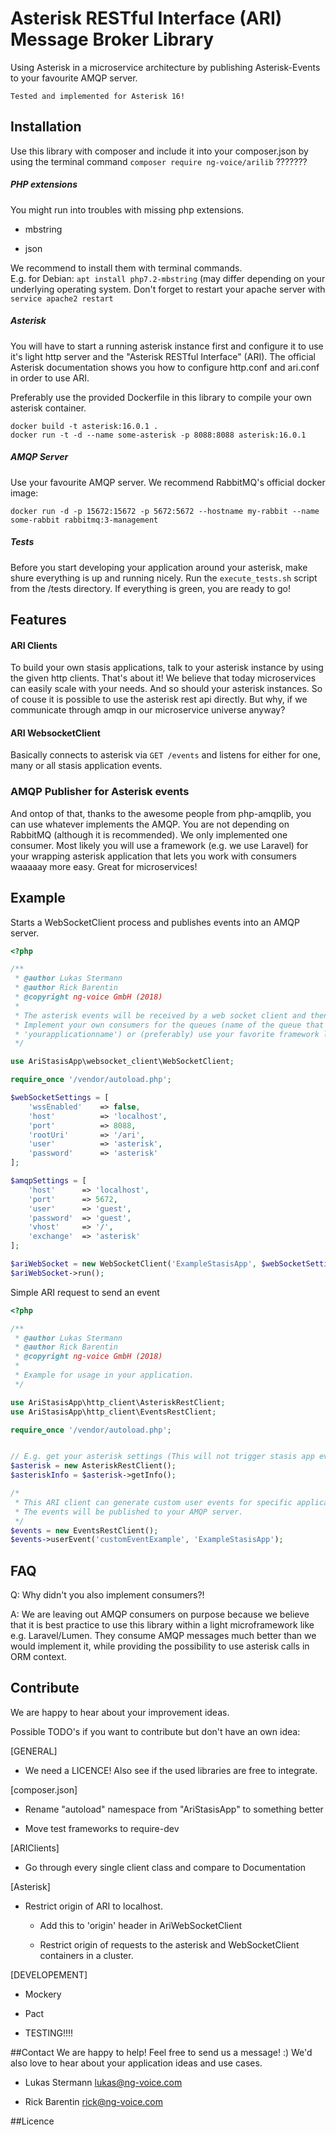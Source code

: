 # Asterisk RESTful Interface (ARI) Message Broker Library

Using Asterisk in a microservice architecture by publishing Asterisk-Events to your favourite AMQP server.

`Tested and implemented for Asterisk 16!`

## Installation
Use this library with composer and include it into your composer.json by using the terminal command
`composer require ng-voice/arilib` ???????

##### PHP extensions
You might run into troubles with missing php extensions.
   
   - mbstring
    
   - json
  
We recommend to install them with terminal commands. \
E.g. for Debian: `apt install php7.2-mbstring` (may differ depending on your underlying operating system. Don't forget 
to restart your apache server with `service apache2 restart`
##### Asterisk
You will have to start a running asterisk instance first and configure it to use it's light http server and the 
"Asterisk RESTful Interface" (ARI). The official Asterisk documentation shows you how to configure http.conf and 
ari.conf in order to use ARI.

Preferably use the provided Dockerfile in this library to compile your own asterisk container.

    docker build -t asterisk:16.0.1 .
    docker run -t -d --name some-asterisk -p 8088:8088 asterisk:16.0.1

##### AMQP Server
Use your favourite AMQP server. We recommend RabbitMQ's official docker image:

    docker run -d -p 15672:15672 -p 5672:5672 --hostname my-rabbit --name some-rabbit rabbitmq:3-management


##### Tests
Before you start developing your application around your asterisk, make shure everything is up and running nicely. 
Run the `execute_tests.sh` script from the /tests directory. If everything is green, you are ready to go!

## Features
#### ARI Clients
To build your own stasis applications, talk to your asterisk instance by using the given http clients.
That's about it!
We believe that today microservices can easily scale with your needs. And so should your asterisk instances.
So of couse it is possible to use the asterisk rest api directly. But why, if we communicate through amqp
in our microservice universe anyway?

#### ARI WebsocketClient
Basically connects to asterisk via `GET /events` and listens for either for one, many or all stasis application events.

### AMQP Publisher for Asterisk events
And ontop of that, thanks to the awesome people from php-amqplib, you can use whatever implements the AMQP. 
You are not depending on RabbitMQ (although it is recommended).
We only implemented one consumer. Most likely you will use a framework (e.g. we use Laravel)
for your wrapping asterisk application that lets you work with consumers waaaaay more easy.
Great for microservices!

## Example

Starts a WebSocketClient process and publishes events into an AMQP server.
```php
<?php

/**
 * @author Lukas Stermann
 * @author Rick Barentin
 * @copyright ng-voice GmbH (2018)
 *
 * The asterisk events will be received by a web socket client and then published to an ampq server (e.g RabbitMQ).
 * Implement your own consumers for the queues (name of the queue that holds events from your stasis app is
 * 'yourapplicationname') or (preferably) use your favorite framework like we do to handle amqp events :) e.g. Laravel
 */

use AriStasisApp\websocket_client\WebSocketClient;

require_once '/vendor/autoload.php';

$webSocketSettings = [
    'wssEnabled'    => false,
    'host'          => 'localhost',
    'port'          => 8088,
    'rootUri'       => '/ari',
    'user'          => 'asterisk',
    'password'      => 'asterisk'
];

$amqpSettings = [
    'host'      => 'localhost',
    'port'      => 5672,
    'user'      => 'guest',
    'password'  => 'guest',
    'vhost'     => '/',
    'exchange'  => 'asterisk'
];

$ariWebSocket = new WebSocketClient('ExampleStasisApp', $webSocketSettings, $amqpSettings);
$ariWebSocket->run();

```

Simple ARI request to send an event
```php
<?php

/**
 * @author Lukas Stermann
 * @author Rick Barentin
 * @copyright ng-voice GmbH (2018)
 *
 * Example for usage in your application.
 */

use AriStasisApp\http_client\AsteriskRestClient;
use AriStasisApp\http_client\EventsRestClient;

require_once '/vendor/autoload.php';


// E.g. get your asterisk settings (This will not trigger stasis app events!)
$asterisk = new AsteriskRestClient();
$asteriskInfo = $asterisk->getInfo();

/*
 * This ARI client can generate custom user events for specific applications. Nice and simple to test your setup :)
 * The events will be published to your AMQP server.
 */
$events = new EventsRestClient();
$events->userEvent('customEventExample', 'ExampleStasisApp');
```
## FAQ
Q: Why didn't you also implement consumers?!

A: We are leaving out AMQP consumers on purpose because we believe that it is best practice to use this 
library within a light microframework like e.g. Laravel/Lumen.
They consume AMQP messages much better than we would implement it, while providing the possibility to use asterisk 
calls in ORM context.

## Contribute
We are happy to hear about your improvement ideas.

Possible TODO's if you want to contribute but don't have an own idea:

[GENERAL]

- We need a LICENCE! Also see if the used libraries are free to integrate.
   

[composer.json]

- Rename "autoload" namespace from "AriStasisApp" to something better

- Move test frameworks to require-dev
 


[ARIClients]

- Go through every single client class and compare to Documentation

[Asterisk]

- Restrict origin of ARI to localhost.
  
  - Add this to 'origin' header in AriWebSocketClient
  
  - Restrict origin of requests to the asterisk and WebSocketClient containers in a cluster.

[DEVELOPEMENT]

- Mockery

- Pact

- TESTING!!!!


##Contact
We are happy to help! Feel free to send us a message! :) 
We'd also love to hear about your application ideas and use cases.

- Lukas Stermann lukas@ng-voice.com

- Rick Barentin rick@ng-voice.com

##Licence
